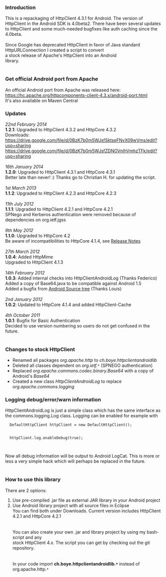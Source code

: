### Introduction ###
This is a repackaging of HttpClient 4.3.1 for Android.
The version of HttpClient in the Android SDK is 4.0beta2.
There have been several updates to HttpClient and some
much-needed bugfixes like auth caching since the 4.0beta.
<br><br>
Since Google has deprecated HttpClient in favor of Java standard HttpURLConnection I created a script to convert<br>
a stock release of Apache's HttpClient into an Android<br>
library.<br><br>

<h3>Get official Android port from Apache</h3>
An official Android port from Apache was released here:<br>
<a href='https://hc.apache.org/httpcomponents-client-4.3.x/android-port.html'>https://hc.apache.org/httpcomponents-client-4.3.x/android-port.html</a><br>
It's also available on Maven Central<br>

<h3>Updates</h3>
<i>22nd February 2014</i><br>
<b>1.2.1</b>: Upgraded to HttpClient 4.3.2 and HttpCore 4.3.2<br>
Downloads:<br>
<a href='https://drive.google.com/file/d/0BzK7b0m5WJsfSktseFNvX09wVms/edit?usp=sharing'>https://drive.google.com/file/d/0BzK7b0m5WJsfSktseFNvX09wVms/edit?usp=sharing</a><br>
<a href='https://drive.google.com/file/d/0BzK7b0m5WJsfZDNOVnlhVmhzTFk/edit?usp=sharing'>https://drive.google.com/file/d/0BzK7b0m5WJsfZDNOVnlhVmhzTFk/edit?usp=sharing</a><br>
<br>
<i>16th January 2014</i><br>
<b>1.2.0</b>: Upgraded to HttpClient 4.3.1 and HttpCore 4.3.1<br>
Better late than never! :) Thanks go to Christian H. for updating the script.<br>
<br>
<i>1st March 2013</i><br>
<b>1.1.2</b>: Upgraded to HttpClient 4.2.3 and HttpCore 4.2.3<br>
<br>
<i>11th July 2012</i><br>
<b>1.1.1</b>: Upgraded to HttpClient 4.2.1 and HttpCore 4.2.1<br>
SPNego and Kerberos authentication were removed because of dependencies on org.ietf.jgss<br><br>
<i>9th May 2012</i><br>
<b>1.1.0</b>: Upgraded to HttpCore 4.2<br>
Be aware of incompatibilities to HttpCore 4.1.4, see <a href='http://www.apache.org/dist/httpcomponents/httpcore/RELEASE_NOTES.txt'>Release Notes</a><br><br>
<i>27th March 2012</i><br>
<b>1.0.4</b>: Added HttpMime<br>
Upgraded to HttpClient 4.1.3<br><br>
<i>14th February 2012</i><br>
<b>1.0.3</b>: Added internal checks into HttpClientAndroidLog (Thanks Federico)<br>         Added a copy of Base64.java to be compatible against Android 1.5<br>
Added a bugfix from <a href='https://android-review.googlesource.com/#/c/15755/1//COMMIT_MSG'>Android Source tree</a> (Thanks Louis)<br><br>
<i>2nd January 2012</i><br>
<b>1.0.2</b>: Updated to HttpCore 4.1.4 and added HttpClient-Cache<br><br>
<i>4th October 2011</i><br>
<b>1.0.1</b>: Bugfix for Basic Authentication<br>
Decided to use version numbering so users do not get confused in the future.<br>
<br>
<h3>Changes to stock HttpClient</h3>
<ul><li>Renamed all packages <i>org.apache.http</i> to <i>ch.boye.httpclientandroidlib</i>
</li><li>Deleted all classes dependent on <i>org.ietf.<code>*</code></i> (SPNEGO authentication)<br>
</li><li>Replaced <i>org.apache.commons.codec.binary.Base64</i> with a copy of Android's <i>Base64</i>
</li><li>Created a new class <i>HttpClientAndroidLog</i> to replace <i>org.apache.commons.logging</i></li></ul>

<h3>Logging debug/error/warn information</h3>
HttpClientAndroidLog is just a simple class which has the same interface as the commons.logging.Log class. Logging can be enabled for example with<br>
<pre><code>  DefaultHttpClient httpClient = new DefaultHttpClient();<br>
  httpClient.log.enableDebug(true);<br>
</code></pre>
Now all debug information will be output to Android LogCat. This is more or less a very simple hack which will perhaps be replaced in the future.<br>
<br>
<h3>How to use this library</h3>
There are 2 options:<br>
<ol><li>Use pre-compiled .jar file as external JAR library in your Android project<br>
</li><li>Use Android library project with all source files in Eclipse<br>
You can find both under Downloads. Current version includes HttpClient 4.2.1 and HttpCore 4.2.1<br>
<br><br>
You can also create your own .jar and library project by using my bash-script and any<br>
stock HttpClient 4.x. The script you can get by checking out the git repository.<br>
<br><br>
In your code import <b>ch.boye.httpclientandroidlib.<code>*</code></b> instead of org.apache.http.<code>*</code>